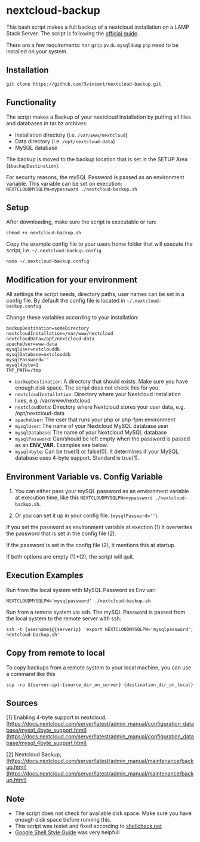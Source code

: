 # nextcloud-backup

This bash script makes a full backup of a nextcloud installation on a LAMP Stack Server. The script is following the [official guide](https://docs.nextcloud.com/server/latest/admin_manual/maintenance/backup.html).

There are a few requirements: `tar` `gzip` `pv` `du` `mysqldump` `php` need to be installed on your system.

## Installation

    git clone https://github.com/3vincent/nextcloud-backup.git

## Functionality

The script makes a Backup of your nextcloud Installation by putting all files and databases in tar.bz archives:

- Installation directory (i.e. `/var/www/nextcloud`)
- Data directory (i.e. `/opt/nextcloud-data`)
- MySQL database

The backup is moved to the backup location that is set in the SETUP Area (`$backupDestination`).

For security reasons, the mySQL Password is passed as an environment variable.
This variable can be set on execution: `NEXTCLOUDMYSQLPW=mypassword ./nextcloud-backup.sh`

## Setup

After downloading, make sure the script is executable or run:

    chmod +x nextcloud-backup.sh

Copy the example config file to your users home folder that will execute the script, i.e. `~/.nextcloud-backup.config`

    nano ~/.nextcloud-backup.config

## Modification for your environment

All settings the script needs, directory paths, user names can be set in a config file.
By default the config file is located in `~/.nextcloud-backup.config`

Change these variables according to your installation:

    backupDestination=someDirectory
    nextcloudInstallation=/var/www/nextcloud
    nextcloudData=/opt/nextcloud-data
    apacheUser=www-data
    mysqlUser=nxtclouddb
    mysqlDatabase=nxtclouddb
    mysqlPassword=''
    mysql4byte=1
    TMP_PATH=/tmp

- `backupDestination`: A directory that should exists. Make sure you have enough disk space. The script does not check this for you.
- `nextcloudInstallation`: Directory where your Nextcloud installation lives, e.g. /var/www/nextcloud
- `nextcloudData`: Directory where Nextcloud stores your user data, e.g. /opt/nextcloud-data
- `apacheUser`: The user that runs your php or php-fpm environment
- `mysqlUser`: The name of your Nextcloud MySQL database user
- `mysqlDatabase`: The name of your Nextcloud MySQL database
- `mysqlPassword`: Can/should be left empty when the password is passed as an **ENV_VAR.** Examples see below.
- `mysql4byte`: Can be true(1) or false(0). It determines if your MySQL database uses 4-byte support. Standard is true(1).

## Environment Variable vs. Config Variable

1. You can either pass your mySQL password as an environment variable at execution time, like this `NEXTCLOUDMYSQLPW=mypassword ./nextcloud-backup.sh`.

2. Or you can set it up in your config file. (`mysqlPassword=''`).

If you set the password as environment variable at exection (1) it overwrites the password that is set in the config file (2).

If the password is set in the config file (2), it mentions this at startup.

If both options are empty (1)+(2), the script will quit.

## Execution Examples

Run from the local system with MySQL Password as Env var:

    NEXTCLOUDMYSQLPW='mysqlpassword' ./nextcloud-backup.sh

Run from a remote system via ssh. The mySQL Password is passed from the local system to the remote server with ssh:

    ssh -t {username}@{serverip} 'export NEXTCLOUDMYSQLPW='mysqlpassword'; nextcloud-backup.sh'

## Copy from remote to local

To copy backups from a remote system to your local machine, you can use a command like this

    scp -rp ${server-ip}:{source_dir_on_server} {destination_dir_on_local}

## Sources

[1] Enabling 4-byte support in nextcloud, [https://docs.nextcloud.com/server/latest/admin_manual/configuration_database/mysql_4byte_support.html](https://docs.nextcloud.com/server/latest/admin_manual/configuration_database/mysql_4byte_support.html)

[2] Nextcloud Backup, [https://docs.nextcloud.com/server/latest/admin_manual/maintenance/backup.html](https://docs.nextcloud.com/server/latest/admin_manual/maintenance/backup.html)

## Note

- The script does not check for available disk space. Make sure you have enough disk space before running this.
- This script was testet and fixed according to [shellcheck.net](https://shellcheck.net)
- [Google Shell Style Guide](https://google.github.io/styleguide/shellguide.html#s1.1-which-shell-to-use) was very helpfull
